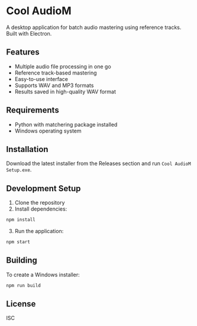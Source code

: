 # Cool AudioM

A desktop application for batch audio mastering using reference tracks. Built with Electron.

## Features

- Multiple audio file processing in one go
- Reference track-based mastering
- Easy-to-use interface
- Supports WAV and MP3 formats
- Results saved in high-quality WAV format

## Requirements

- Python with matchering package installed
- Windows operating system

## Installation

Download the latest installer from the Releases section and run `Cool AudioM Setup.exe`.

## Development Setup

1. Clone the repository
2. Install dependencies:
```bash
npm install
```
3. Run the application:
```bash
npm start
```

## Building

To create a Windows installer:
```bash
npm run build
```

## License

ISC
